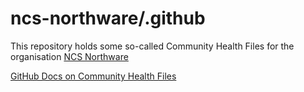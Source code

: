 # ncs-northware/.github

This repository holds some so-called Community Health Files for the organisation [NCS Northware](https://github.com/ncs-northware)

[GitHub Docs on Community Health Files](https://docs.github.com/en/communities/setting-up-your-project-for-healthy-contributions/creating-a-default-community-health-file)
